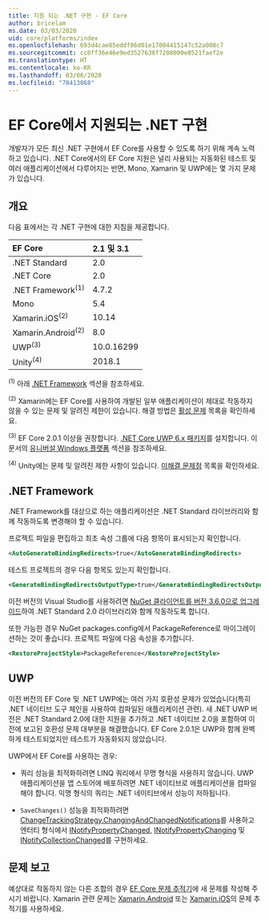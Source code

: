 ```yaml
---
title: 지원 되는 .NET 구현 - EF Core
author: bricelam
ms.date: 03/03/2020
uid: core/platforms/index
ms.openlocfilehash: 693d4cae85eddf86d01e17084415147c52a008c7
ms.sourcegitcommit: cc0ff36e46e9ed3527638f7208000e8521faef2e
ms.translationtype: HT
ms.contentlocale: ko-KR
ms.lasthandoff: 03/06/2020
ms.locfileid: "78413068"
---
```

# <a name="net-implementations-supported-by-ef-core"></a>EF Core에서 지원되는 .NET 구현

개발자가 모든 최신 .NET 구현에서 EF Core를 사용할 수 있도록 하기 위해 계속 노력하고 있습니다. .NET Core에서의 EF Core 지원은 널리 사용되는 자동화된 테스트 및 여러 애플리케이션에서 다루어지는 반면, Mono, Xamarin 및 UWP에는 몇 가지 문제가 있습니다.

## <a name="overview"></a>개요

다음 표에서는 각 .NET 구현에 대한 지침을 제공합니다.

| EF Core                       | 2.1 및 3.1 |
|:------------------------------|:------------|
| .NET Standard                 | 2.0         |
| .NET Core                     | 2.0         |
| .NET Framework<sup>(1)</sup>  | 4.7.2       |
| Mono                          | 5.4         |
| Xamarin.iOS<sup>(2)</sup>     | 10.14       |
| Xamarin.Android<sup>(2)</sup> | 8.0         |
| UWP<sup>(3)</sup>             | 10.0.16299  |
| Unity<sup>(4)</sup>           | 2018.1      |

<sup>(1)</sup> 아래 [.NET Framework](#net-framework) 섹션을 참조하세요.

<sup>(2)</sup> Xamarin에는 EF Core를 사용하여 개발된 일부 애플리케이션이 제대로 작동하지 않을 수 있는 문제 및 알려진 제한이 있습니다. 해결 방법은 [활성 문제](https://github.com/aspnet/entityframeworkCore/issues?q=is%3Aopen+is%3Aissue+label%3Aarea-xamarin) 목록을 확인하세요.

<sup>(3)</sup> EF Core 2.0.1 이상을 권장합니다. [.NET Core UWP 6.x 패키지](https://www.nuget.org/packages/Microsoft.NETCore.UniversalWindowsPlatform/)를 설치합니다. 이 문서의 [유니버설 Windows 플랫폼](#universal-windows-platform) 섹션을 참조하세요.

<sup>(4)</sup> Unity에는 문제 및 알려진 제한 사항이 있습니다. [미해결 문제점](https://github.com/aspnet/entityframeworkCore/issues?q=is%3Aopen+is%3Aissue+label%3Aarea-unity) 목록을 확인하세요.

## <a name="net-framework"></a>.NET Framework

.NET Framework를 대상으로 하는 애플리케이션은 .NET Standard 라이브러리와 함께 작동하도록 변경해야 할 수 있습니다.

프로젝트 파일을 편집하고 최초 속성 그룹에 다음 항목이 표시되는지 확인합니다.

``` xml
<AutoGenerateBindingRedirects>true</AutoGenerateBindingRedirects>
```

테스트 프로젝트의 경우 다음 항목도 있는지 확인합니다.

``` xml
<GenerateBindingRedirectsOutputType>true</GenerateBindingRedirectsOutputType>
```

이전 버전의 Visual Studio를 사용하려면 [NuGet 클라이언트를 버전 3.6.0으로 업그레이드](https://www.nuget.org/downloads)하여 .NET Standard 2.0 라이브러리와 함께 작동하도록 합니다.

또한 가능한 경우 NuGet packages.config에서 PackageReference로 마이그레이션하는 것이 좋습니다. 프로젝트 파일에 다음 속성을 추가합니다.

``` xml
<RestoreProjectStyle>PackageReference</RestoreProjectStyle>
```

## <a name="universal-windows-platform"></a>UWP

이전 버전의 EF Core 및 .NET UWP에는 여러 가지 호환성 문제가 있었습니다(특히 .NET 네이티브 도구 체인을 사용하여 컴파일된 애플리케이션 관련). 새 .NET UWP 버전은 .NET Standard 2.0에 대한 지원을 추가하고 .NET 네이티브 2.0을 포함하여 이전에 보고된 호환성 문제 대부분을 해결했습니다. EF Core 2.0.1은 UWP와 함께 완벽하게 테스트되었지만 테스트가 자동화되지 않았습니다.

UWP에서 EF Core를 사용하는 경우:

* 쿼리 성능을 최적화하려면 LINQ 쿼리에서 무명 형식을 사용하지 않습니다. UWP 애플리케이션을 앱 스토어에 배포하려면 .NET 네이티브로 애플리케이션을 컴파일해야 합니다. 익명 형식의 쿼리는 .NET 네이티브에서 성능이 저하됩니다.

* `SaveChanges()` 성능을 최적화하려면 [ChangeTrackingStrategy.ChangingAndChangedNotifications](/dotnet/api/microsoft.entityframeworkcore.changetrackingstrategy)를 사용하고 엔터티 형식에서 [INotifyPropertyChanged](https://msdn.microsoft.com/library/system.componentmodel.inotifypropertychanged.aspx), [INotifyPropertyChanging](https://msdn.microsoft.com/library/system.componentmodel.inotifypropertychanging.aspx) 및 [INotifyCollectionChanged](https://msdn.microsoft.com/library/system.collections.specialized.inotifycollectionchanged.aspx)를 구현하세요.

## <a name="report-issues"></a>문제 보고

예상대로 작동하지 않는 다른 조합의 경우 [EF Core 문제 추적기](https://github.com/aspnet/entityframeworkcore/issues/new)에 새 문제를 작성해 주시기 바랍니다. Xamarin 관련 문제는 [Xamarin.Android](https://github.com/xamarin/xamarin-android/issues/new) 또는 [Xamarin.iOS](https://github.com/xamarin/xamarin-macios/issues/new)의 문제 추적기를 사용하세요.
